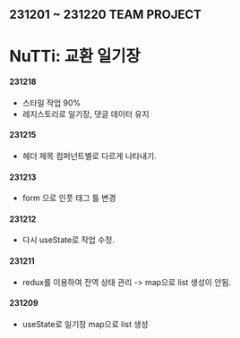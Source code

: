 ## 231201 ~ 231220 TEAM PROJECT

# NuTTi: 교환 일기장

#### 231218

- 스타일 작업 90%
- 레지스토리로 일기장, 댓글 데이터 유지

#### 231215

- 헤더 제목 컴퍼넌트별로 다르게 나타내기.

#### 231213

- form 으로 인풋 태그 틀 변경

#### 231212

- 다시 useState로 작업 수정.

#### 231211

- redux를 이용하여 전역 상태 관리 -> map으로 list 생성이 안됨.

#### 231209

- useState로 일기장 map으로 list 생성
